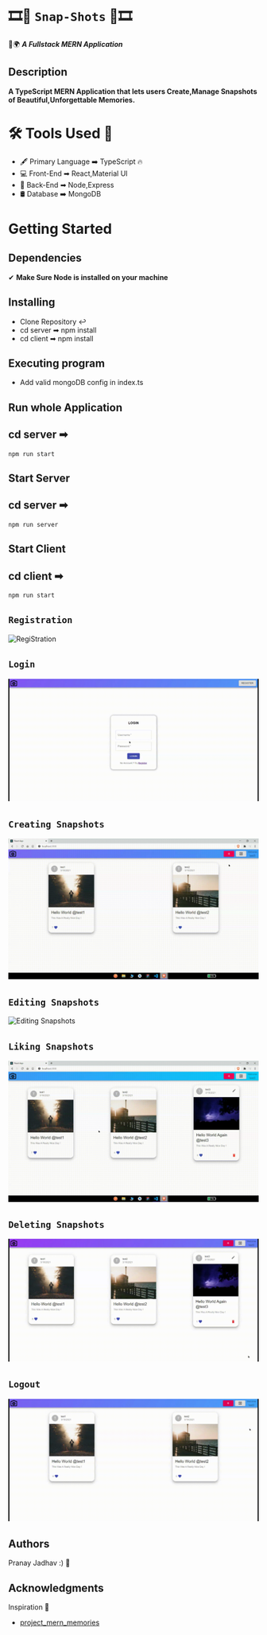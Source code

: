 # 🎞📸 `Snap-Shots` 📸🎞

🌈🌍 **_A Fullstack MERN Application_**

## Description

**A TypeScript MERN Application that lets users Create,Manage Snapshots of Beautiful,Unforgettable Memories.**

# 🛠 Tools Used 🔧

- 🖋 Primary Language ➡ TypeScript 🔥
- 💻 Front-End ➡ React,Material UI
- 🔧 Back-End ➡ Node,Express
- 🛢 Database ➡ MongoDB

# Getting Started

## Dependencies

✔ **Make Sure Node is installed on your machine**

## Installing

- Clone Repository ↩
- cd server ➡ npm install
- cd client ➡ npm install

## Executing program

- Add valid mongoDB config in index.ts

## Run whole Application

## cd server ➡

```
npm run start
```

## Start Server

## cd server ➡

```
npm run server
```

## Start Client

## cd client ➡

```
npm run start
```

## `Registration`

![RegiStration](./public/Registration%20.gif)

## `Login`

![Login](./public/Login.gif)

## `Creating Snapshots`

![Creating Snapshots](./public/Creating_Snapshot.gif)

## `Editing Snapshots`

![Editing Snapshots](./public/Editing_Snapshot.gif)

## `Liking Snapshots`

![Liking Snapshots](./public/Liking_Snapshot.gif)

## `Deleting Snapshots`

![Deleting Snapshots](./public/Deleting_Snapshot.gif)

## `Logout`

![Logout](./public/Logout.gif)

## Authors

Pranay Jadhav :) 🤟

## Acknowledgments

Inspiration 💪

- [project_mern_memories](https://github.com/adrianhajdin/project_mern_memories)
